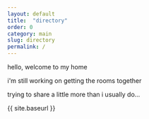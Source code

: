 ```yaml
---
layout: default
title:  "directory"
order: 0
category: main
slug: directory
permalink: /
---
```


hello, welcome to my home

i'm still working on getting the rooms together

trying to share a little more than i usually do...

{{ site.baseurl }}

